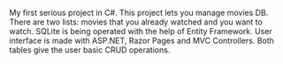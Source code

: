 My first serious project in C#.
This project lets you manage movies DB. There are two lists: movies that you already watched and you want to watch.
SQLite is being operated with the help of Entity Framework.
User interface is made with ASP.NET, Razor Pages and MVC Controllers.
Both tables give the user basic CRUD operations.
